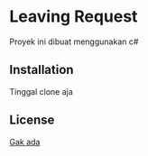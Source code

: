 # Leaving Request 

Proyek ini dibuat menggunakan c# 

## Installation

Tinggal clone aja







## License
[Gak ada](https://hafizbukhari21.github.io/portofolio/)